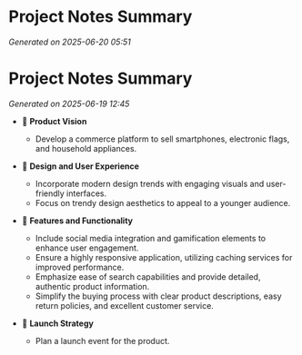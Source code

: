 # Project Notes Summary

*Generated on 2025-06-20 05:51*

# Project Notes Summary

*Generated on 2025-06-19 12:45*

- 🛒 **Product Vision**
  - Develop a commerce platform to sell smartphones, electronic flags, and household appliances.
  
- 🎨 **Design and User Experience**
  - Incorporate modern design trends with engaging visuals and user-friendly interfaces.
  - Focus on trendy design aesthetics to appeal to a younger audience.
  
- 🚀 **Features and Functionality**
  - Include social media integration and gamification elements to enhance user engagement.
  - Ensure a highly responsive application, utilizing caching services for improved performance.
  - Emphasize ease of search capabilities and provide detailed, authentic product information.
  - Simplify the buying process with clear product descriptions, easy return policies, and excellent customer service.

- 🎉 **Launch Strategy**
  - Plan a launch event for the product.